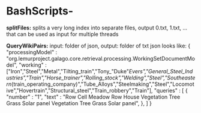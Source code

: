 # BashScripts-

**splitFiles:** splits a very long index into separate files, output 0.txt, 1.txt, ... that can be used as input for multiple threads

**QueryWikiPairs:** input: folder of json, output: folder of txt 
json looks like: {
 "processingModel" : "org.lemurproject.galago.core.retrieval.processing.WorkingSetDocumentModel", 
 "working" : ["Iron","Steel","Metal","Tilting_train","Tony_\"Duke\"_Evers","General_Steel_Industries","Train","Horse_trainer","Rolling_stock","Welding","Steel","Southeastern_(train_operating_company)","Tube_Alloys","Steelmaking","Steel","Locomotive","Hovertrain","Structural_steel","Train_robbery","Train"],
 "queries" : [
{
"number" : "1",
"text" : "Row Cell Meadow Row House Vegetation Tree Grass Solar panel Vegetation Tree Grass Solar panel",
},
]
}

